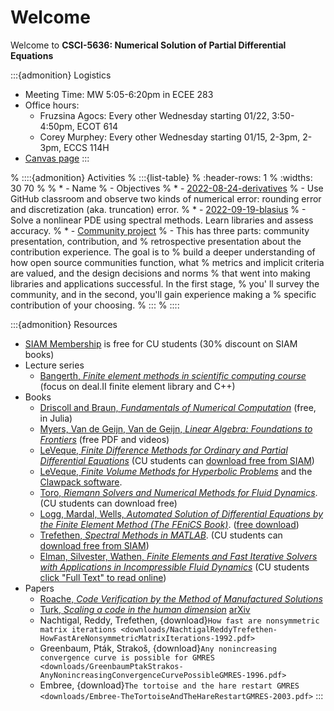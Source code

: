 # Welcome

Welcome to **CSCI-5636: Numerical Solution of Partial Differential Equations**

:::{admonition} Logistics
* Meeting Time: MW 5:05-6:20pm in ECEE 283
* Office hours: 
    * Fruzsina Agocs: Every other Wednesday starting 01/22, 3:50-4:50pm, ECOT 614
    * Corey Murphey: Every other Wednesday starting 01/15, 2-3pm, 2-3pm, ECCS 114H
* [Canvas page](https://canvas.colorado.edu/courses/118544)
:::

% ::::{admonition} Activities
% :::{list-table}
% :header-rows: 1
% :widths: 30 70
% 
% * - Name
%   - Objectives
% * - [2022-08-24-derivatives](https://classroom.github.com/a/8I4O5IcG)
%   - Use GitHub classroom and observe two kinds of numerical error: rounding error and discretization (aka. truncation) error.
% * - [2022-09-19-blasius](https://classroom.github.com/a/RBCyaHyy)
%   - Solve a nonlinear PDE using spectral methods. Learn libraries and assess accuracy.
% * - [Community project](https://classroom.github.com/a/3AzfU4zn)
%   - This has three parts: community presentation, contribution, and
% retrospective presentation about the contribution experience. The goal is to
% build a deeper understanding of how open source communities function, what
% metrics and implicit criteria are valued, and the design decisions and norms
% that went into making libraries and applications successful. In the first stage,
% you' ll survey the community, and in the second, you'll gain experience making a
% specific contribution of your choosing.
% :::
% ::::

:::{admonition} Resources

* [SIAM Membership](http://www.siam.org/students/memberships.php) is free for CU students (30% discount on SIAM books)
* Lecture series
  * [Bangerth, *Finite element methods in scientific computing course*](https://www.math.colostate.edu/~bangerth/videos.html) (focus on deal.II finite element library and C++)
* Books
  * [Driscoll and Braun, *Fundamentals of Numerical Computation*](https://tobydriscoll.net/fnc-julia/frontmatter.html) (free, in Julia)
  * [Myers, Van de Geijn, Van de Geijn, *Linear Algebra: Foundations to Frontiers*](http://www.ulaff.net/downloads.html) (free PDF and videos)
  * [LeVeque, *Finite Difference Methods for Ordinary and Partial Differential Equations*](https://faculty.washington.edu/rjl/fdmbook/) (CU students can [download free from SIAM](http://epubs.siam.org/doi/book/10.1137/1.9780898717839))
  * [LeVeque, *Finite Volume Methods for Hyperbolic Problems*](https://depts.washington.edu/clawpack/book.html) and the [Clawpack software](http://www.clawpack.org/).
  * [Toro, *Riemann Solvers and Numerical Methods for Fluid Dynamics*](https://link.springer.com/book/10.1007%2Fb79761#toc). (CU students can download free)
  * [Logg, Mardal, Wells, *Automated Solution of Differential Equations by the Finite Element Method (The FEniCS Book)*](https://link.springer.com/book/10.1007%2F978-3-642-23099-8). ([free download](https://fenicsproject.org/book/))
  * [Trefethen, *Spectral Methods in MATLAB*](https://people.maths.ox.ac.uk/trefethen/spectral.html). (CU students can [download free from SIAM](http://epubs.siam.org/doi/book/10.1137/1.9780898719598))
  * [Elman, Silvester, Wathen, *Finite Elements and Fast Iterative Solvers with Applications in Incompressible Fluid Dynamics*](https://doi.org/10.1093/acprof:oso/9780199678792.001.0001) (CU students [click "Full Text" to read online](http://libraries.colorado.edu/record=b7826912~S3))
* Papers
  * [Roache, *Code Verification by the Method of Manufactured Solutions*](https://doi.org/10.1115/1.1436090)
  * [Turk, *Scaling a code in the human dimension*](https://dl.acm.org/doi/10.1145/2484762.2484782) [arXiv](https://arxiv.org/pdf/1301.7064.pdf)
  * Nachtigal, Reddy, Trefethen, {download}`How fast are nonsymmetric matrix iterations <downloads/NachtigalReddyTrefethen-HowFastAreNonsymmetricMatrixIterations-1992.pdf>`
  * Greenbaum, Pták, Strakoš, {download}`Any nonincreasing convergence curve is possible for GMRES <downloads/GreenbaumPtakStrakos-AnyNonincreasingConvergenceCurvePossibleGMRES-1996.pdf>`
  * Embree, {download}`The tortoise and the hare restart GMRES <downloads/Embree-TheTortoiseAndTheHareRestartGMRES-2003.pdf>`
:::
